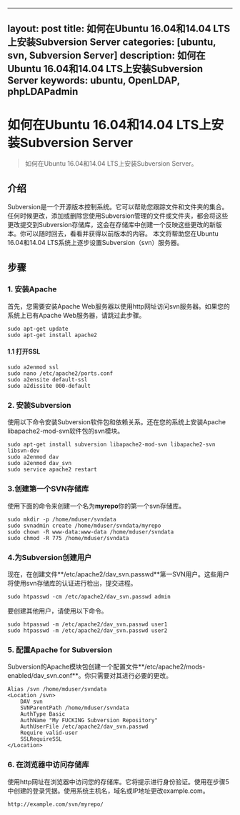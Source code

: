 
---
layout: post
title: 如何在Ubuntu 16.04和14.04 LTS上安装Subversion Server
categories: [ubuntu, svn, Subversion Server]
description: 如何在Ubuntu 16.04和14.04 LTS上安装Subversion Server
keywords: ubuntu, OpenLDAP, phpLDAPadmin
---
# 如何在Ubuntu 16.04和14.04 LTS上安装Subversion Server

> 如何在Ubuntu 16.04和14.04 LTS上安装Subversion Server。

## 介绍
Subversion是一个开源版本控制系统。它可以帮助您跟踪文件和文件夹的集合。任何时候更改，添加或删除您使用Subversion管理的文件或文件夹，都会将这些更改提交到Subversion存储库，这会在存储库中创建一个反映这些更改的新版本。你可以随时回去，看看并获得以前版本的内容。 本文将帮助您在Ubuntu 16.04和14.04 LTS系统上逐步设置Subversion（svn）服务器。

## 步骤

### 1. 安装Apache
首先，您需要安装Apache Web服务器以使用http网址访问svn服务器。如果您的系统上已有Apache Web服务器，请跳过此步骤。

```
sudo apt-get update
sudo apt-get install apache2
```

#### 1.1 打开SSL
```
sudo a2enmod ssl
sudo nano /etc/apache2/ports.conf
sudo a2ensite default-ssl
sudo a2dissite 000-default
```

### 2. 安装Subversion
使用以下命令安装Subversion软件包和依赖关系。还在您的系统上安装Apache libapache2-mod-svn软件包的svn模块。

```
sudo apt-get install subversion libapache2-mod-svn libapache2-svn libsvn-dev
sudo a2enmod dav
sudo a2enmod dav_svn
sudo service apache2 restart
```

### 3.创建第一个SVN存储库
使用下面的命令来创建一个名为**myrepo**你的第一个svn存储库。

```
sudo mkdir -p /home/mduser/svndata
sudo svnadmin create /home/mduser/svndata/myrepo
sudo chown -R www-data:www-data /home/mduser/svndata
sudo chmod -R 775 /home/mduser/svndata
```

### 4.为Subversion创建用户
现在，在创建文件**/etc/apache2/dav_svn.passwd**第一SVN用户。这些用户将使用svn存储库的认证进行检出，提交进程。

```
sudo htpasswd -cm /etc/apache2/dav_svn.passwd admin
```

要创建其他用户，请使用以下命令。

```
sudo htpasswd -m /etc/apache2/dav_svn.passwd user1
sudo htpasswd -m /etc/apache2/dav_svn.passwd user2
```

### 5. 配置Apache for Subversion
Subversion的Apache模块包创建一个配置文件**/etc/apache2/mods-enabled/dav_svn.conf**。你只需要对其进行必要的更改。

```
Alias /svn /home/mduser/svndata
<Location /svn>
	DAV svn
	SVNParentPath /home/mduser/svndata
	AuthType Basic
	AuthName "My FUCKING Subversion Repository"
	AuthUserFile /etc/apache2/dav_svn.passwd
	Require valid-user
	SSLRequireSSL
</Location>
```

### 6. 在浏览器中访问存储库
使用http网址在浏览器中访问您的存储库。它将提示进行身份验证。使用在步骤5中创建的登录凭据。使用系统主机名，域名或IP地址更改example.com。

```
http://example.com/svn/myrepo/
```